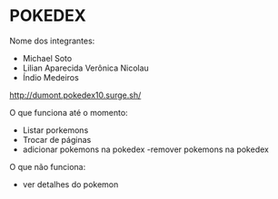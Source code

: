 # POKEDEX

Nome dos integrantes: 
- Michael Soto
- Lilian Aparecida Verônica Nicolau
- Índio Medeiros

http://dumont.pokedex10.surge.sh/

O que funciona até o momento:
- Listar porkemons
- Trocar de páginas
- adicionar pokemons na pokedex
-remover pokemons na pokedex

O que não funciona: 
- ver detalhes do pokemon

